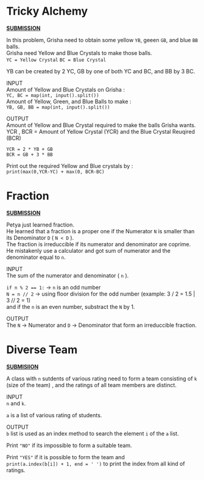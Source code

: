 # Tricky Alchemy
[**SUBMISSION**](https://codeforces.com/contest/912/submission/42497686)

In this problem, Grisha need to obtain some yellow `YB`, geeen `GB`, and blue `BB` balls.\
Grisha need Yellow and Blue Crystals to make those balls.\
`YC = Yellow Crystal`
`BC = Blue Crystal`

YB can be created by 2 YC, GB by one of both YC and BC, and BB by 3 BC.

INPUT\
Amount of Yellow and Blue Crystals on Grisha :\
`YC, BC = map(int, input().split())`  
Amount of Yellow, Green, and Blue Balls to make :\
`YB, GB, BB = map(int, input().split())`  

OUTPUT\
Amount of Yellow and Blue Crystal required to make the balls Grisha wants.\
YCR , BCR = Amount of Yellow Crystal (YCR) and the Blue Crystal Reuqired (BCR)

`YCR = 2 * YB + GB`\
`BCR = GB + 3 * BB`

Print out the required Yellow and Blue crystals by :\
`print(max(0,YCR-YC) + max(0, BCR-BC)`

# Fraction
[**SUBMISSION**](https://codeforces.com/contest/854/submission/42497183)

Petya just learned fraction.\
He learned that a fraction is a proper one if the Numerator `N` is smaller than its Denominator `D` ( `N < D` ).\
The fraction is irreduccible if its numerator and denominator are coprime.\
He mistakenly use a calculator and got sum of numerator and the denominator equal to `n`.

INPUT\
The sum of the numerator and denominator ( `n` ).

`if n % 2 == 1:` -> `n` is an odd number\
`N = n // 2` -> using floor division for the odd number (example: 3 / 2 = 1.5 | 3 // 2 = 1)\
and if the `n` is an even number, substract the `N` by 1.

OUTPUT\
The `N` -> Numerator and `D` -> Denominator that form an irreduccible fraction.


# Diverse Team
[**SUBMISIION**](https://codeforces.com/contest/988/submission/42549000)

A class with `n` sutdents of various rating need to form a team consisting of `k` (size of the team) , and the ratings of all team members are distinct.

INPUT\
`n` and `k`.

`a` is a list of various rating of students.

OUTPUT\
`b` list is used as an index method to search the element `i` of the `a` list.

Print `"NO"` if its impossible to form a suitable team.

Print `"YES"` if it is possible to form the team and\
`print(a.index(b[i]) + 1, end = ' ')` to print the index from all kind of ratings.







